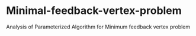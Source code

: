 # Minimal-feedback-vertex-problem
Analysis of Parameterized Algorithm for Minimum feedback vertex problem 
